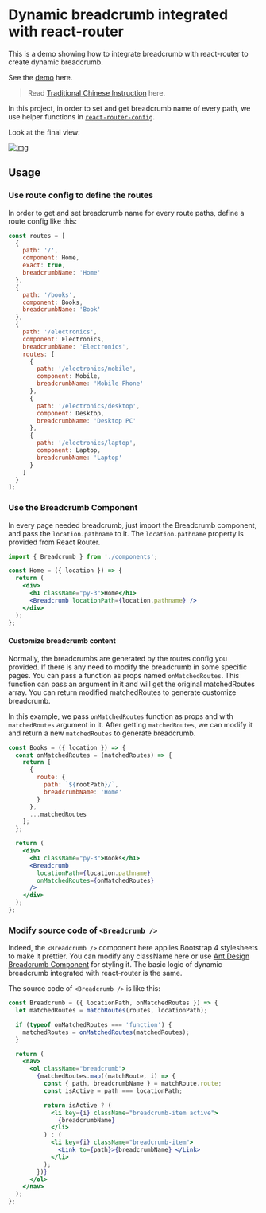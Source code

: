 # Dynamic breadcrumb integrated with react-router

This is a demo showing how to integrate breadcrumb with react-router to create dynamic breadcrumb.

See the [demo](https://pjchender.github.io/react-router-breadcrumb/) here.

> Read [Traditional Chinese Instruction](https://goo.gl/YXwxvL) here.

In this project, in order to set and get breadcrumb name of every path, we use helper functions in [`react-router-config`](https://github.com/ReactTraining/react-router/tree/master/packages/react-router-config).

Look at the final view:

[![img](https://2.bp.blogspot.com/-CcjeFSBDKcs/W--fNAuZ-HI/AAAAAAABnuI/drXNrdwpNz8PMU1H_93t2KBa6w_BBJZ4QCLcBGAs/s1600/finish-2.gif)](https://2.bp.blogspot.com/-CcjeFSBDKcs/W--fNAuZ-HI/AAAAAAABnuI/drXNrdwpNz8PMU1H_93t2KBa6w_BBJZ4QCLcBGAs/s1600/finish-2.gif)

## Usage

### Use route config to define the routes

In order to get and set breadcrumb name for every route paths, define a route config like this:

```js
const routes = [
  {
    path: '/',
    component: Home,
    exact: true,
    breadcrumbName: 'Home'
  },
  {
    path: '/books',
    component: Books,
    breadcrumbName: 'Book'
  },
  {
    path: '/electronics',
    component: Electronics,
    breadcrumbName: 'Electronics',
    routes: [
      {
        path: '/electronics/mobile',
        component: Mobile,
        breadcrumbName: 'Mobile Phone'
      },
      {
        path: '/electronics/desktop',
        component: Desktop,
        breadcrumbName: 'Desktop PC'
      },
      {
        path: '/electronics/laptop',
        component: Laptop,
        breadcrumbName: 'Laptop'
      }
    ]
  }
];
```

### Use the Breadcrumb Component

In every page needed breadcrumb, just import the Breadcrumb component, and pass the `location.pathname` to it. The `location.pathname` property is provided from React Router.

```jsx
import { Breadcrumb } from './components';

const Home = ({ location }) => {
  return (
    <div>
      <h1 className="py-3">Home</h1>
      <Breadcrumb locationPath={location.pathname} />
    </div>
  );
};
```

#### Customize breadcrumb content

Normally, the breadcrumbs are generated by the routes config you provided. If there is any need to modify the breadcrumb in some specific pages. You can pass a function as props named `onMatchedRoutes`. This function can pass an argument in it and will get the original matchedRoutes array. You can return modified matchedRoutes to generate customize breadcrumb.

In this example, we pass `onMatchedRoutes` function as props and with `matchedRoutes` argument in it. After getting `matchedRoutes`, we can modify it and return a new `matchedRoutes` to generate breadcrumb.

```jsx
const Books = ({ location }) => {
  const onMatchedRoutes = (matchedRoutes) => {
    return [
      {
        route: {
          path: `${rootPath}/`,
          breadcrumbName: 'Home'
        }
      },
      ...matchedRoutes
    ];
  };

  return (
    <div>
      <h1 className="py-3">Books</h1>
      <Breadcrumb
        locationPath={location.pathname}
        onMatchedRoutes={onMatchedRoutes}
      />
    </div>
  );
};
```

### Modify source code of `<Breadcrumb />`

Indeed, the `<Breadcrumb />` component here applies Bootstrap 4 stylesheets to make it prettier. You can modify any className here or use [Ant Design Breadcrumb Component](https://ant.design/components/breadcrumb/) for styling it. The basic logic of dynamic breadcrumb integrated with react-router is the same.

The source code of `<Breadcrumb />` is like this:

```jsx
const Breadcrumb = ({ locationPath, onMatchedRoutes }) => {
  let matchedRoutes = matchRoutes(routes, locationPath);

  if (typeof onMatchedRoutes === 'function') {
    matchedRoutes = onMatchedRoutes(matchedRoutes);
  }

  return (
    <nav>
      <ol className="breadcrumb">
        {matchedRoutes.map((matchRoute, i) => {
          const { path, breadcrumbName } = matchRoute.route;
          const isActive = path === locationPath;

          return isActive ? (
            <li key={i} className="breadcrumb-item active">
              {breadcrumbName}
            </li>
          ) : (
            <li key={i} className="breadcrumb-item">
              <Link to={path}>{breadcrumbName} </Link>
            </li>
          );
        })}
      </ol>
    </nav>
  );
};
```
